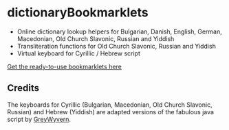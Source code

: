 # dictionaryBookmarklets
- Online dictionary lookup helpers for Bulgarian, Danish, English, German, Macedonian, Old Church Slavonic, Russian and Yiddish
- Transliteration functions for Old Church Slavonic, Russian and Yiddish
- Virtual keyboard for Cyrillic / Hebrew script

[Get the ready-to-use bookmarklets here](https://pod-o-mart.github.io/dictionaryBookmarklets/)


Credits
-------

The keyboards for Cyrillic (Bulgarian, Macedonian, Old Church Slavonic, Russian) and Hebrew (Yiddish) are adapted versions of the fabulous java script by [GreyWyvern](http://www.greywyvern.com/code/javascript/keyboard).
